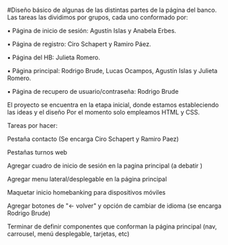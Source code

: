 #Diseño básico de algunas de las distintas partes de la página del banco.  Las tareas las dividimos por grupos, cada uno conformado por:

▪ Página de inicio de sesión: Agustín Islas y Anabela Erbes.

▪ Página de registro: Ciro Schapert y Ramiro Páez.

▪ Página del HB: Julieta Romero.

▪ Página principal: Rodrigo Brude, Lucas Ocampos, Agustín Islas y Julieta Romero.

▪ Página de recupero de usuario/contraseña: Rodrigo Brude


El proyecto se encuentra en la etapa inicial, donde estamos estableciendo las ideas y el diseño
Por el momento solo empleamos HTML y CSS.

Tareas por hacer:

Pestaña contacto (Se encarga Ciro Schapert y Ramiro Paez)

Pestañas turnos web

Agregar cuadro de inicio de sesión en la pagina principal (a debatir )

Agregar menu lateral/desplegable en la página principal

Maquetar inicio homebanking para dispositivos móviles

Agregar botones de "<- volver" y opción de cambiar de idioma (se encarga Rodrigo Brude)

Terminar de definir componentes que conforman la página principal (nav, carrousel, menú desplegable, tarjetas, etc)

